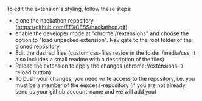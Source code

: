 To edit the extension's styling, follow these steps:
* clone the hackathon repository (https://github.com/EEXCESS/hackathon.git)
* enable the developer mode at "chrome://extensions" and choose the option to "load unpacked extension". Navigate to the root folder of the cloned repository
* Edit the desired files (custom css-files reside in the folder /media/css, it also includes a small readme with a description of the files)
* Reload the extension to apply the changes (chrome://extensions -> reload button)
* To push your changes, you need write access to the repository, i.e. you must be a member of the eexcess-repository (if you are not already, send us your github account-name and we will add you)